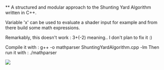 **
A structured and modular approach to the Shunting Yard Algorithm written in C++.

Variable 'x' can be used to evaluate a shader input for example and from there build some math expressions.

Remarkably, this doesn't work : 3+(-2)
meaning.. I don't plan to fix it :)

Compile it with  : g++ -o mathparser ShuntingYardAlgorithm.cpp -lm
Then run it with : ./mathparser

![](https://www.rombo.tools/downloads/shuntingyard.jpg)
